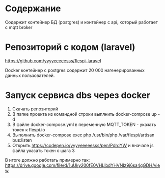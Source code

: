 # Содержание
Содержит контейнер БД (postgres) и контейнер с api, который работает c mqtt broker 

# Репозиторий с кодом (laravel)
https://github.com/yyyyeeeeesss/flespi-laravel

Docker контейнер с postgres содержит 20 000 нагенерированных данных пользователей.  

# Запуск сервиса dbs через docker

1. Скачать репозиторий
2. В папке проекта из командной строки выплнить docker-compose up -d 
3. В файле docker-compose.yml в переменную MQTT_TOKEN - указать токен к flespi.io
4. Выполнить docker-compose exec php /usr/bin/php /var/flespi/artisan bus:listen
5. Открыть https://codepen.io/yyyyeeeeesss/pen/PdrdYW и вначале js файла указать токен с шага 3

В итоге должно работать примерно так:
https://drive.google.com/file/d/1uUky200fE0VHLlbdYHVNlz9j6sa4gGDH/view
